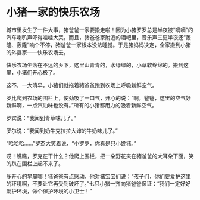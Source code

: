 # 小猪一家的快乐农场

城市里发生了一件大事，猪爸爸一家要搬走啦！因为小猪罗罗总是半夜被“嘀嘀”的汽车喇叭声吓得哇哇大哭。而且，猪爸爸家附近的酒吧里，音乐声三更半夜还“轰隆、轰隆”响个不停，猪爸爸一家根本没法睡觉。于是猪妈妈决定，全家搬到小猪的外婆家——快乐农场去。

快乐农场坐落在不远的乡下，这里山青青的，水绿绿的，小草软绵绵的。搬到这里，小猪们开心极了。

这不，一大清早，小猪们就拖着猪爸爸跑到农场上呼吸新鲜空气。

罗比爬到农场的围栏上，使劲吸了一口气，开心的说：“啊，爸爸，这里的空气好新鲜啊，一点汽油味也没有。”所有的小猪都用力的吸着新鲜空气。

罗宾说：“我闻到青草味儿了。”

罗尔说：“我闻到奶牛克拉拉大婶的牛奶味儿了。”

“哈哈哈……”罗杰大笑着说，“小罗罗，你真是只小馋猪。”

哎！瞧瞧，罗克在干什么？他爬上围栏，把一朵野花夹在猪爸爸的大耳朵下面，笑的趴在围栏上起不来了。

多开心的早晨哪！猪爸爸有点感动，他对猪宝宝们说：“孩子们，你们要爱护这里的环境啊，不要让它再受到破坏了。”七只小猪一齐向猪爸爸保证：“我们一定好好爱护环境，做个保护环境的小卫士！”
